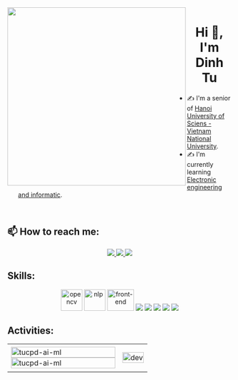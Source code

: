 <img align="left" width="400" src="https://github.githubassets.com/images/modules/profile/profile-first-repo.svg">
<h1 align="center">Hi 👋, I'm Dinh Tu</h1>

- ✍ I'm a senior of [Hanoi University of Sciens - Vietnam National University](https://hus.vnu.edu.vn/).
- ✍ I'm currently learning [Electronic engineering and informatic](https://vatly.com.vn/nganh-dao-tao/tuyen-sinh-nganh-ky-thuat-dien-tu-va-tin-hoc/).

<br />

## 📫 How to reach me:

<p align="center">
  <a href="https://www.facebook.com/dinhtu2001" alt="Facebook">
    <img src="https://img.icons8.com/fluent/48/000000/facebook-new.png" target="_blank" />
  </a> 
  <a href="https://github.com/TuCPD-AI-ML" alt="Github">
    <img src="https://img.icons8.com/fluent/48/000000/github.png"/>
  </a> 
  <a href="chuphamdinhtu_t65@hus.edu.vn" alt="Email">
    <img src="https://img.icons8.com/fluent/48/000000/mailing.png"/>
  </a>
</p>

## Skills:
<p align="center">
  <img src="https://www.vectorlogo.zone/logos/opencv/opencv-icon.svg" alt="opencv" width="48" height="48"/> 
  <img src="https://cdn-icons-png.flaticon.com/512/10306/10306116.png" alt="nlp" width="48" height="48"/>
  <img src="https://e7.pngegg.com/pngimages/876/605/png-clipart-front-end-web-development-web-design-front-and-back-ends-web-developer-web-design-web-design-text.png" alt="front-end" width="60" height="48"/>
  <img src="https://img.icons8.com/color/48/000000/mysql-logo.png"/>
  <img src="https://img.icons8.com/fluent/48/000000/matlab.png"/>
  <img src="https://img.icons8.com/color/48/000000/github.png"/>
  <img src="https://img.icons8.com/color/48/000000/visual-studio-code-2019.png"/>
  <img src="https://img.icons8.com/dusk/48/000000/anaconda.png"/>
</p>

## Activities:

<table style="width:100%;">
  <tr>
    <td>
      <img src="https://github-readme-stats.vercel.app/api/top-langs/?username=tucpd-ai-ml&bg_color=FFFFFF00&text_color=179fa3&layout=compact&hide=CSS&langs_count=10&custom_title=Top%20ngôn%20ngữ%20được%20dùng" alt="tucpd-ai-ml" width="100%"/>
      <img src="https://github-readme-stats.vercel.app/api?username=tucpd-ai-ml&bg_color=FFFFFF00&text_color=179fa3&show_icons=true&count_private=true&include_all_commits=true&custom_title=Hoạt%20động%20trên%20Github" alt="tucpd-ai-ml" width="100%"/>
    </td>
    <td>
      <p align="center"> 
        <img src="https://cdn.dribbble.com/users/1059583/screenshots/4171367/coding-freak.gif" alt="dev" width="100%"/>
      </p>
    </td>
  </tr>
</table>
